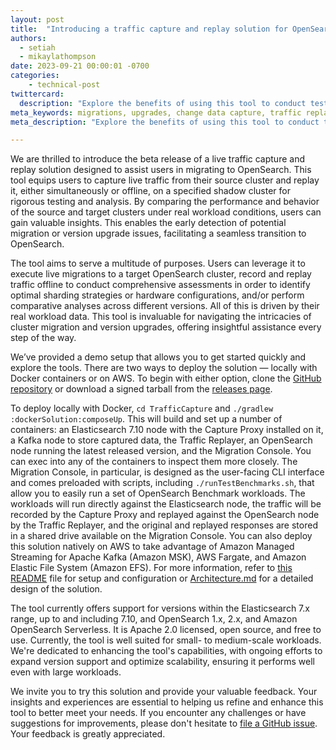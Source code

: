 ```yaml
---
layout: post
title:  "Introducing a traffic capture and replay solution for OpenSearch migrations and upgrades"
authors: 
  - setiah
  - mikaylathompson
date: 2023-09-21 00:00:01 -0700
categories: 
    - technical-post
twittercard:
  description: "Explore the benefits of using this tool to conduct tests on migrations and upgrades under actual workload conditions."
meta_keywords: migrations, upgrades, change data capture, traffic replay
meta_description: "Explore the benefits of using this tool to conduct tests on migrations and upgrades under actual workload conditions."

---
```


We are thrilled to introduce the beta release of a live traffic capture and replay solution designed to assist users in migrating to OpenSearch. This tool equips users to capture live traffic from their source cluster and replay it, either simultaneously or offline, on a specified shadow cluster for rigorous testing and analysis. By comparing the performance and behavior of the source and target clusters under real workload conditions, users can gain valuable insights. This enables the early detection of potential migration or version upgrade issues, facilitating a seamless transition to OpenSearch.

The tool aims to serve a multitude of purposes. Users can leverage it to execute live migrations to a target OpenSearch cluster, record and replay traffic offline to conduct comprehensive assessments in order to identify optimal sharding strategies or hardware configurations, and/or perform comparative analyses across different versions. All of this is driven by their real workload data. This tool is invaluable for navigating the intricacies of cluster migration and version upgrades, offering insightful assistance every step of the way.

We’ve provided a demo setup that allows you to get started quickly and explore the tools. There are two ways to deploy the solution — locally with Docker containers or on AWS. To begin with either option, clone the [GitHub repository](https://github.com/opensearch-project/opensearch-migrations/tree/capture-and-replay-v0.1.0) or download a signed tarball from the [releases page](https://github.com/opensearch-project/opensearch-migrations/releases/tag/0.1.0).

To deploy locally with Docker, `cd TrafficCapture` and `./gradlew :dockerSolution:composeUp`. This will build and set up a number of containers: an Elasticsearch 7.10 node with the Capture Proxy installed on it, a Kafka node to store captured data, the Traffic Replayer, an OpenSearch node running the latest released version, and the Migration Console. You can exec into any of the containers to inspect them more closely. The Migration Console, in particular, is designed as the user-facing CLI interface and comes preloaded with scripts, including `./runTestBenchmarks.sh`, that allow you to easily run a set of OpenSearch Benchmark workloads. The workloads will run directly against the Elasticsearch node, the traffic will be recorded by the Capture Proxy and replayed against the OpenSearch node by the Traffic Replayer, and the original and replayed responses are stored in a shared drive available on the Migration Console. You can also deploy this solution natively on AWS to take advantage of Amazon Managed Streaming for Apache Kafka (Amazon MSK), AWS Fargate, and Amazon Elastic File System (Amazon EFS). For more information, refer to [this README](https://github.com/opensearch-project/opensearch-migrations/blob/capture-and-replay-v0.1.0/TrafficCapture/README.md) file for setup and configuration or [Architecture.md](https://github.com/opensearch-project/opensearch-migrations/blob/capture-and-replay-v0.1.0/docs/Architecture.md) for a detailed design of the solution.

The tool currently offers support for versions within the Elasticsearch 7.x range, up to and including 7.10, and OpenSearch 1.x, 2.x, and Amazon OpenSearch Serverless. It is Apache 2.0 licensed, open source, and free to use. Currently, the tool is well suited for small- to medium-scale workloads. We're dedicated to enhancing the tool's capabilities, with ongoing efforts to expand version support and optimize scalability, ensuring it performs well even with large workloads.

We invite you to try this solution and provide your valuable feedback. Your insights and experiences are essential to helping us refine and enhance this tool to better meet your needs. If you encounter any challenges or have suggestions for improvements, please don't hesitate to [file a GitHub issue](https://github.com/opensearch-project/opensearch-migrations/issues/new/choose). Your feedback is greatly appreciated.

